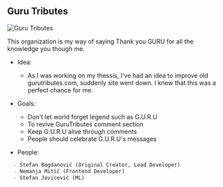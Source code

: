 ## Guru Tributes

<img src="https://magazine-resources.tidal.com/uploads/2022/05/gang_starr_2-1280x840.jpg" alt="Guru Tributes" />

This organization is my way of saying Thank you GURU for all the knowledge you though me.

- Idea:
  - As I was working on my thessis, I've had an idea to improve old gurutributes.com, suddenly site went down. I knew that this was a perfect chance for me.
  
- Goals:
  - Don't let world forget legend such as G.U.R.U
  - To revive GuruTributes comment section
  - Keep G.U.R.U alive through comments
  - People should celebrate G.U.R.U's messages
  
- People:
```md
  - Stefan Bogdanović (Original Creator, Lead Developer)
  - Nemanja Mitić (Frontend Developer)
  - Stefan Jovicević (ML)
```
<!--

**Here are some ideas to get you started:**

🙋‍♀️ A short introduction - what is your organization all about?
🌈 Contribution guidelines - how can the community get involved?
👩‍💻 Useful resources - where can the community find your docs? Is there anything else the community should know?
🍿 Fun facts - what does your team eat for breakfast?
🧙 Remember, you can do mighty things with the power of [Markdown](https://docs.github.com/github/writing-on-github/getting-started-with-writing-and-formatting-on-github/basic-writing-and-formatting-syntax)
-->
